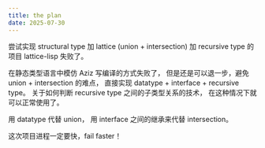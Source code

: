 ```yaml
---
title: the plan
date: 2025-07-30
---
```


尝试实现 structural type
加 lattice (union + intersection)
加 recursive type 的项目 lattice-lisp 失败了。

在静态类型语言中模仿 Aziz 写编译的方式失败了，
但是还是可以退一步，避免 union + intersection 的难点，
直接实现 datatype + interface + recursive type。
关于如何判断 recursive type 之间的子类型关系的技术，
在这种情况下就可以正常使用了。

用 datatype 代替 union，
用 interface 之间的继承来代替 intersection。

这次项目进程一定要快，fail faster！
